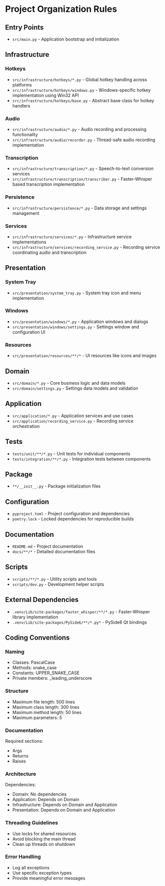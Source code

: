 # Project Organization Rules

## Entry Points
- `src/main.py` - Application bootstrap and initialization

## Infrastructure

### Hotkeys
- `src/infrastructure/hotkeys/*.py` - Global hotkey handling across platforms
- `src/infrastructure/hotkeys/windows.py` - Windows-specific hotkey implementation using Win32 API
- `src/infrastructure/hotkeys/base.py` - Abstract base class for hotkey handlers

### Audio
- `src/infrastructure/audio/*.py` - Audio recording and processing functionality
- `src/infrastructure/audio/recorder.py` - Thread-safe audio recording implementation

### Transcription
- `src/infrastructure/transcription/*.py` - Speech-to-text conversion services
- `src/infrastructure/transcription/transcriber.py` - Faster-Whisper based transcription implementation

### Persistence
- `src/infrastructure/persistence/*.py` - Data storage and settings management

### Services
- `src/infrastructure/services/*.py` - Infrastructure service implementations
- `src/infrastructure/services/recording_service.py` - Recording service coordinating audio and transcription

## Presentation

### System Tray
- `src/presentation/system_tray.py` - System tray icon and menu implementation

### Windows
- `src/presentation/windows/*.py` - Application windows and dialogs
- `src/presentation/windows/settings.py` - Settings window and configuration UI

### Resources
- `src/presentation/resources/**/*` - UI resources like icons and images

## Domain
- `src/domain/*.py` - Core business logic and data models
- `src/domain/settings.py` - Settings data models and validation

## Application
- `src/application/*.py` - Application services and use cases
- `src/application/recording_service.py` - Recording service orchestration

## Tests
- `tests/unit/**/*.py` - Unit tests for individual components
- `tests/integration/**/*.py` - Integration tests between components

## Package
- `**/__init__.py` - Package initialization files

## Configuration
- `pyproject.toml` - Project configuration and dependencies
- `poetry.lock` - Locked dependencies for reproducible builds

## Documentation
- `README.md` - Project documentation
- `docs/**/*` - Detailed documentation files

## Scripts
- `scripts/**/*.py` - Utility scripts and tools
- `scripts/dev.py` - Development helper scripts

## External Dependencies
- `.venv/Lib/site-packages/faster_whisper/**/*.py` - Faster-Whisper library implementation
- `.venv/Lib/site-packages/PySide6/**/*.py*` - PySide6 Qt bindings

## Coding Conventions

### Naming
- Classes: PascalCase
- Methods: snake_case
- Constants: UPPER_SNAKE_CASE
- Private members: _leading_underscore

### Structure
- Maximum file length: 500 lines
- Maximum class length: 300 lines
- Maximum method length: 50 lines
- Maximum parameters: 5

### Documentation
Required sections:
- Args
- Returns
- Raises

### Architecture
Dependencies:
- Domain: No dependencies
- Application: Depends on Domain
- Infrastructure: Depends on Domain and Application
- Presentation: Depends on Domain and Application

### Threading Guidelines
- Use locks for shared resources
- Avoid blocking the main thread
- Clean up threads on shutdown

### Error Handling
- Log all exceptions
- Use specific exception types
- Provide meaningful error messages 